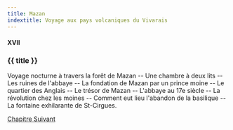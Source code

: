 ```yaml
---
title: Mazan
indextitle: Voyage aux pays volcaniques du Vivarais
---
```


#### XVII

### {{ title }}

<div id="tltr">

Voyage nocturne à travers la forêt de Mazan -- Une chambre à deux lits -- Les
ruines de l'abbaye -- La fondation de Mazan par un prince moine -- Le quartier
des Anglais -- Le trésor de Mazan -- L'abbaye au 17e siècle -- La révolution
chez les moines -- Comment eut lieu l'abandon de la basilique -- La fontaine
exhilarante de St-Cirgues.

</div>

<div id="next">

[Chapitre Suivant](18.html)

</div>
